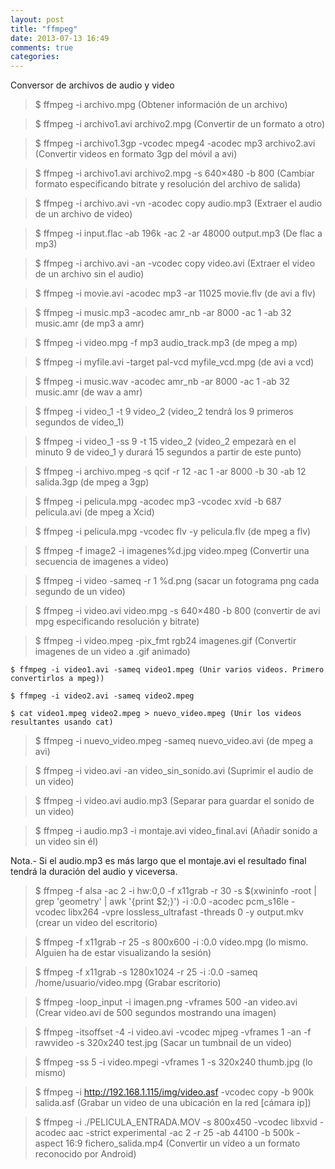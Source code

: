 ```yaml
---
layout: post
title: "ffmpeg"
date: 2013-07-13 16:49
comments: true
categories: 
---
```

Conversor de archivos de audio y video

>$ ffmpeg -i archivo.mpg  (Obtener información de un archivo)

>$ ffmpeg -i archivo1.avi archivo2.mpg  (Convertir de un formato a otro)

>$ ffmpeg -i archivo1.3gp -vcodec mpeg4 -acodec mp3 archivo2.avi (Convertir videos en formato 3gp del móvil a avi)

>$ ffmpeg -i archivo1.avi archivo2.mpg -s 640×480 -b 800 (Cambiar formato especificando bitrate y resolución del archivo de salida)

>$ ffmpeg -i archivo.avi -vn -acodec copy audio.mp3 (Extraer el audio de un archivo de video)

>$ ffmpeg -i input.flac -ab 196k -ac 2 -ar 48000 output.mp3 (De flac a mp3)

>$ ffmpeg -i archivo.avi -an -vcodec copy video.avi  (Extraer el video de un archivo sin el audio)

>$ ffmpeg -i movie.avi -acodec mp3 -ar 11025 movie.flv  (de avi a flv)

>$ ffmpeg -i music.mp3 -acodec amr_nb -ar 8000 -ac 1 -ab 32 music.amr (de mp3 a amr)

>$ ffmpeg -i video.mpg -f mp3 audio_track.mp3 (de mpeg a mp)

>$ ffmpeg -i myfile.avi -target pal-vcd myfile_vcd.mpg (de avi a vcd)

>$ ffmpeg -i music.wav -acodec amr_nb -ar 8000 -ac 1 -ab 32 music.amr (de wav a amr)

>$ ffmpeg -i video_1 -t 9 video_2 (video_2 tendrá los 9 primeros segundos de video_1)

>$ ffmpeg -i video_1 -ss 9 -t 15 video_2 (video_2 empezarà en el minuto 9 de video_1 y durará 15 segundos a partir de este punto)

>$ ffmpeg -i archivo.mpeg -s qcif -r 12 -ac 1 -ar 8000 -b 30 -ab 12 salida.3gp (de mpeg a 3gp)

>$ ffmpeg -i pelicula.mpg -acodec mp3 -vcodec xvid -b 687 pelicula.avi (de mpeg a Xcid)

>$ ffmpeg -i pelicula.mpg -vcodec flv -y pelicula.flv (de mpeg a flv)

>$ ffmpeg -f image2 -i imagenes%d.jpg video.mpeg  (Convertir una secuencia de imagenes a video)

>$ ffmpeg -i video -sameq -r 1 %d.png (sacar un fotograma png cada segundo de un video)

>$ ffmpeg -i video.avi video.mpg -s 640×480 -b 800  (convertir de avi mpg especificando resolución y bitrate) 

>$ ffmpeg -i video.mpeg -pix_fmt rgb24 imagenes.gif (Convertir imagenes de un video a .gif animado)

	$ ffmpeg -i video1.avi -sameq video1.mpeg (Unir varios videos. Primero convertirlos a mpeg))

	$ ffmpeg -i video2.avi -sameq video2.mpeg

	$ cat video1.mpeg video2.mpeg > nuevo_video.mpeg (Unir los videos resultantes usando cat)

>$ ffmpeg -i nuevo_video.mpeg -sameq nuevo_video.avi (de mpeg a avi)

>$ ffmpeg -i video.avi -an video_sin_sonido.avi (Suprimir el audio de un video)

>$ ffmpeg -i video.avi audio.mp3 (Separar para guardar el sonido de un video)

>$ ffmpeg -i audio.mp3 -i montaje.avi video_final.avi (Añadir sonido a un video sin él)

Nota.- Si el audio.mp3 es más largo que el montaje.avi el resultado final tendrá la duración del audio y viceversa. 

>$ ffmpeg -f alsa -ac 2 -i hw:0,0 -f x11grab -r 30 -s $(xwininfo -root | grep 'geometry' | awk '{print $2;}') -i :0.0 -acodec pcm_s16le -vcodec libx264 -vpre lossless_ultrafast -threads 0 -y output.mkv  (crear un video del escritorio)

>$ ffmpeg -f x11grab -r 25 -s 800x600 -i :0.0 video.mpg (lo mismo. Alguien ha de estar visualizando la sesión)

>$ ffmpeg -f x11grab -s 1280x1024 -r 25 -i :0.0 -sameq /home/usuario/video.mpg (Grabar escritorio)

>$ ffmpeg -loop_input -i imagen.png -vframes 500 -an video.avi (Crear video.avi de 500 segundos mostrando una imagen)

>$ ffmpeg -itsoffset -4 -i video.avi -vcodec mjpeg -vframes 1 -an -f rawvideo -s 320x240 test.jpg (Sacar un tumbnail de un video)

>$ ffmpeg -ss 5 -i video.mpegi -vframes 1 -s 320x240 thumb.jpg (lo mismo)

>$ ffmpeg -i http://192.168.1.115/img/video.asf -vcodec copy -b 900k salida.asf (Grabar un video de una ubicación en la red [cámara ip])

>$ ffmpeg -i ./PELICULA_ENTRADA.MOV -s 800x450 -vcodec libxvid -acodec aac -strict experimental -ac 2 -r 25 -ab 44100 -b 500k -aspect 16:9 fichero_salida.mp4 (Convertir un vídeo a un formato reconocido por Android)

